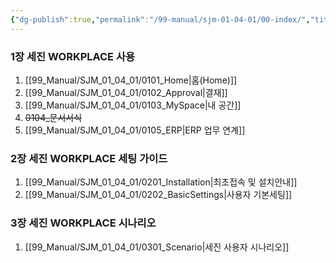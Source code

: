 ```yaml
---
{"dg-publish":true,"permalink":"/99-manual/sjm-01-04-01/00-index/","title":"목차","tags":["workplace","그룹웨어"],"noteIcon":"","created":"","updated":""}
---
```



### 1장 세진 WORKPLACE 사용

1. [[99_Manual/SJM_01_04_01/0101_Home\|홈(Home)]]
2. [[99_Manual/SJM_01_04_01/0102_Approval\|결재]]
3. [[99_Manual/SJM_01_04_01/0103_MySpace\|내 공간]]
4. ~~0104_문서서식~~
5. [[99_Manual/SJM_01_04_01/0105_ERP\|ERP 업무 연계]]

### 2장 세진 WORKPLACE 세팅 가이드

1. [[99_Manual/SJM_01_04_01/0201_Installation\|최초접속 및 설치안내]]
2. [[99_Manual/SJM_01_04_01/0202_BasicSettings\|사용자 기본세팅]]
### 3장 세진 WORKPLACE 시나리오

1. [[99_Manual/SJM_01_04_01/0301_Scenario\|세진 사용자 시나리오]]

